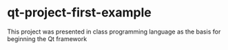 qt-project-first-example
========================

This project was presented in class programming language as the basis for beginning the Qt framework